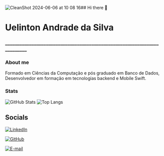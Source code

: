 ![CleanShot 2024-06-06 at 10 08 16](https://github.com/uelintonn/uelintonn/assets/79346985/09af580a-a3fe-4620-a534-579ec31f7cc0)## Hi there 👋

<!--
**uelintonn/uelintonn** is a ✨ _special_ ✨ repository because its `README.md` (this file) appears on your GitHub profile.

Here are some ideas to get you started:

- 🔭 I’m currently working on ...
- 🌱 I’m currently learning ...
- 👯 I’m looking to collaborate on ...
- 🤔 I’m looking for help with ...
- 💬 Ask me about ...
- 📫 How to reach me: ...
- 😄 Pronouns: ...
- ⚡ Fun fact: ...
-->

# Uelinton Andrade da Silva
### _________________________________________________________________________

### About me
Formado em Ciências da Computação e pós graduado em Banco de Dados, Desenvolvedor em formação em tecnologias backend e Mobile Swift.

### Stats
![GitHub Stats](https://github-readme-stats.vercel.app/api?username=uelintonn&theme=transparent&bg_color=000&border_color=30A3DC&show_icons=true&icon_color=30A3DC&title_color=E94D5F&text_color=FFF)
![Top Langs](https://github-readme-stats-git-masterrstaa-rickstaa.vercel.app/api/top-langs/?username=uelintonn&bg_color=000&border_color=30A3DC&title_color=E94D5F&text_color=FFF)

## Socials 

[![LinkedIn](https://img.shields.io/badge/LinkedIn-000?style=for-the-badge&logo=linkedin&logoColor=0E76A8)](www.linkedin.com/in/uelinton-andrade/)

[![GitHub](https://img.shields.io/badge/GitHbt-000?style=for-the-badge&logo=github&logoColor=white)](+https://github.com/uelintonn)

[![E-mail](https://img.shields.io/badge/-Email-000?style=for-the-badge&logo=microsoft-outlook&logoColor=007BFF)](mailto:uelintonn@gmail.com)
